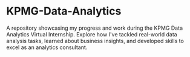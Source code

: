 # KPMG-Data-Analytics
 A repository showcasing my progress and work during the KPMG Data Analytics Virtual Internship. Explore how I've tackled real-world data analysis tasks, learned about business insights, and developed skills to excel as an analytics consultant.
